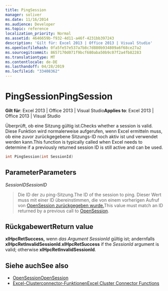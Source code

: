```yaml
---
title: PingSession
manager: soliver
ms.date: 11/16/2014
ms.audience: Developer
ms.topic: reference
localization_priority: Normal
ms.assetid: 4646659b-f932-4d11-a46f-4231bb397243
description: 'Gilt für: Excel 2013 | Office 2013 | Visual Studio'
ms.openlocfilehash: 0fa5fe57e537a7b8c7d880b934809a6f68ce27a2
ms.sourcegitcommit: 8657170d071f9bcf680aba50b9c07f2a4fb82283
ms.translationtype: MT
ms.contentlocale: de-DE
ms.lasthandoff: 04/28/2019
ms.locfileid: "33408362"
---
```

# <a name="pingsession"></a><span data-ttu-id="d0414-103">PingSession</span><span class="sxs-lookup"><span data-stu-id="d0414-103">PingSession</span></span>

<span data-ttu-id="d0414-104">**Gilt für**: Excel 2013 | Office 2013 | Visual Studio</span><span class="sxs-lookup"><span data-stu-id="d0414-104">**Applies to**: Excel 2013 | Office 2013 | Visual Studio</span></span> 
  
<span data-ttu-id="d0414-105">Überprüft, ob eine Sitzung gültig ist.</span><span class="sxs-lookup"><span data-stu-id="d0414-105">Checks whether a session is valid.</span></span> <span data-ttu-id="d0414-106">Diese Funktion wird normalerweise aufgerufen, wenn Excel ermitteln muss, ob eine zuvor zurückgegebene Sitzungs-ID noch aktiv ist und verwendet werden kann.</span><span class="sxs-lookup"><span data-stu-id="d0414-106">This function is typically called when Excel needs to determine if a previously returned session ID is still active and can be used.</span></span>
  
```cpp
int PingSession(int SessionId)
```

## <a name="parameters"></a><span data-ttu-id="d0414-107">Parameter</span><span class="sxs-lookup"><span data-stu-id="d0414-107">Parameters</span></span>

<span data-ttu-id="d0414-108">_SessionID_</span><span class="sxs-lookup"><span data-stu-id="d0414-108">_SessionID_</span></span>
  
> <span data-ttu-id="d0414-109">Die ID der zu ping-Sitzung.</span><span class="sxs-lookup"><span data-stu-id="d0414-109">The ID of the session to ping.</span></span> <span data-ttu-id="d0414-110">Dieser Wert muss mit einer ID übereinstimmen, die von einem vorherigen Aufruf von [OpenSession zurückgegeben wurde.](opensession.md)</span><span class="sxs-lookup"><span data-stu-id="d0414-110">This value must match an ID returned by a previous call to [OpenSession](opensession.md).</span></span>
    
## <a name="return-value"></a><span data-ttu-id="d0414-111">Rückgabewert</span><span class="sxs-lookup"><span data-stu-id="d0414-111">Return value</span></span>

<span data-ttu-id="d0414-112">**xlHpcRetSuccess,** wenn  _das Argument SessionId_ gültig ist; andernfalls **xlHpcRetInvalidSessionId**.</span><span class="sxs-lookup"><span data-stu-id="d0414-112">**xlHpcRetSuccess** if the  _SessionId_ argument is valid; otherwise **xlHpcRetInvalidSessionId**.</span></span>
  
## <a name="see-also"></a><span data-ttu-id="d0414-113">Siehe auch</span><span class="sxs-lookup"><span data-stu-id="d0414-113">See also</span></span>

- [<span data-ttu-id="d0414-114">OpenSession</span><span class="sxs-lookup"><span data-stu-id="d0414-114">OpenSession</span></span>](opensession.md)
- [<span data-ttu-id="d0414-115">Excel-Clusterconnector-Funktionen</span><span class="sxs-lookup"><span data-stu-id="d0414-115">Excel Cluster Connector Functions</span></span>](excel-cluster-connector-functions.md)

